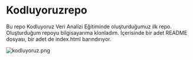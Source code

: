 # Kodluyoruzrepo
Bu repo Kodluyoruz Veri Analizi Eğitiminde oluşturduğumuz ilk repo. Oluşturduğum repoyu bilgisayarıma klonladım. İçerisinde bir adet README dosyası, bir adet de index.html barındırıyor.

![kodluyoruz.png](..%2F..%2F..%2Fkodluyoruz.png)